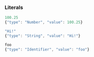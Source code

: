 
### Literals

```js
100.25
{"type": "Number", "value": 100.25}

"Hi!"
{"type": "String", "value": "Hi!"}

foo
{"type": "Identifier", "value": "foo"}
```
